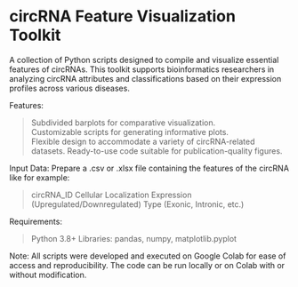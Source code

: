 # circRNA Feature Visualization Toolkit

A collection of Python scripts designed to compile and visualize essential features of circRNAs. This toolkit supports bioinformatics researchers in analyzing circRNA attributes and classifications based on their expression profiles across various diseases.

Features:
> Subdivided barplots for comparative visualization.  
> Customizable scripts for generating informative plots.  
> Flexible design to accommodate a variety of circRNA-related datasets.
> Ready-to-use code suitable for publication-quality figures.

Input Data:
Prepare a .csv or .xlsx file containing the features of the circRNA like for example:
> circRNA_ID
> Cellular Localization
> Expression (Upregulated/Downregulated)
>Type (Exonic, Intronic, etc.)

Requirements:
> Python 3.8+
> Libraries: pandas, numpy, matplotlib.pyplot

Note:
All scripts were developed and executed on Google Colab for ease of access and reproducibility. The code can be run locally or on Colab with or without modification.
